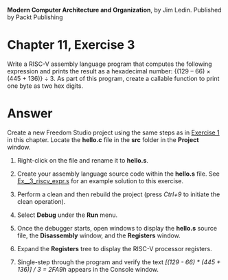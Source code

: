 __Modern Computer Architecture and Organization__, by Jim Ledin. Published by Packt Publishing
# Chapter 11, Exercise 3

Write a RISC-V assembly language program that computes the following expression and prints the result as a hexadecimal number: {(129 – 66) &times; (445 + 136)} &div; 3. As part of this program, create a callable function to print one byte as two hex digits.

# Answer
Create a new Freedom Studio project using the same steps as in [Exercise 1](Ex__1_hello_riscv.md) in this chapter. Locate the **hello.c** file in the **src** folder in the **Project** window.

1. Right-click on the file and rename it to **hello.s**.

1. Create your assembly language source code within the **hello.s** file. See [Ex__3_riscv_expr.s](src/Ex__3_riscv_expr.s) for an example solution to this exercise.
 
1. Perform a clean and then rebuild the project (press *Ctrl+9* to initiate the clean operation).

1. Select **Debug** under the **Run** menu.

1. Once the debugger starts, open windows to display the **hello.s** source file, the **Disassembly** window, and the **Registers** window.

1. Expand the **Registers** tree to display the RISC-V processor registers.

1. Single-step through the program and verify the text *[(129 - 66) * (445 + 136)] / 3 = 2FA9h* appears in the Console window.
